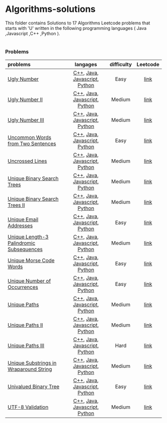 # Algorithms-solutions
This folder contains Solutions to 17 Algorithms Leetcode problems that starts with 'U' written in the following programming languages ( Java ,Javascript ,C++ ,Python ).<br><br>
### Problems ###
|problems|langages|difficulty|Leetcode|
|:-------|:------:|:--------:|:------:|
|[Ugly Number](https://github.com/AnasImloul/Leetcode-solutions/tree/main/algorithms/U/Ugly%20Number/)|[C++](https://github.com/AnasImloul/Leetcode-solutions/tree/main/algorithms/U/Ugly%20Number/Ugly%20Number.cpp), [Java](https://github.com/AnasImloul/Leetcode-solutions/tree/main/algorithms/U/Ugly%20Number/Ugly%20Number.java), [Javascript](https://github.com/AnasImloul/Leetcode-solutions/tree/main/algorithms/U/Ugly%20Number/Ugly%20Number.js), [Python](https://github.com/AnasImloul/Leetcode-solutions/tree/main/algorithms/U/Ugly%20Number/Ugly%20Number.py)|Easy|[link](https://leetcode.com/problems/ugly-number)|
|[Ugly Number II](https://github.com/AnasImloul/Leetcode-solutions/tree/main/algorithms/U/Ugly%20Number%20II/)|[C++](https://github.com/AnasImloul/Leetcode-solutions/tree/main/algorithms/U/Ugly%20Number%20II/Ugly%20Number%20II.cpp), [Java](https://github.com/AnasImloul/Leetcode-solutions/tree/main/algorithms/U/Ugly%20Number%20II/Ugly%20Number%20II.java), [Javascript](https://github.com/AnasImloul/Leetcode-solutions/tree/main/algorithms/U/Ugly%20Number%20II/Ugly%20Number%20II.js), [Python](https://github.com/AnasImloul/Leetcode-solutions/tree/main/algorithms/U/Ugly%20Number%20II/Ugly%20Number%20II.py)|Medium|[link](https://leetcode.com/problems/ugly-number-ii)|
|[Ugly Number III](https://github.com/AnasImloul/Leetcode-solutions/tree/main/algorithms/U/Ugly%20Number%20III/)|[C++](https://github.com/AnasImloul/Leetcode-solutions/tree/main/algorithms/U/Ugly%20Number%20III/Ugly%20Number%20III.cpp), [Java](https://github.com/AnasImloul/Leetcode-solutions/tree/main/algorithms/U/Ugly%20Number%20III/Ugly%20Number%20III.java), [Javascript](https://github.com/AnasImloul/Leetcode-solutions/tree/main/algorithms/U/Ugly%20Number%20III/Ugly%20Number%20III.js), [Python](https://github.com/AnasImloul/Leetcode-solutions/tree/main/algorithms/U/Ugly%20Number%20III/Ugly%20Number%20III.py)|Medium|[link](https://leetcode.com/problems/ugly-number-iii)|
|[Uncommon Words from Two Sentences](https://github.com/AnasImloul/Leetcode-solutions/tree/main/algorithms/U/Uncommon%20Words%20from%20Two%20Sentences/)|[C++](https://github.com/AnasImloul/Leetcode-solutions/tree/main/algorithms/U/Uncommon%20Words%20from%20Two%20Sentences/Uncommon%20Words%20from%20Two%20Sentences.cpp), [Java](https://github.com/AnasImloul/Leetcode-solutions/tree/main/algorithms/U/Uncommon%20Words%20from%20Two%20Sentences/Uncommon%20Words%20from%20Two%20Sentences.java), [Javascript](https://github.com/AnasImloul/Leetcode-solutions/tree/main/algorithms/U/Uncommon%20Words%20from%20Two%20Sentences/Uncommon%20Words%20from%20Two%20Sentences.js), [Python](https://github.com/AnasImloul/Leetcode-solutions/tree/main/algorithms/U/Uncommon%20Words%20from%20Two%20Sentences/Uncommon%20Words%20from%20Two%20Sentences.py)|Easy|[link](https://leetcode.com/problems/uncommon-words-from-two-sentences)|
|[Uncrossed Lines](https://github.com/AnasImloul/Leetcode-solutions/tree/main/algorithms/U/Uncrossed%20Lines/)|[C++](https://github.com/AnasImloul/Leetcode-solutions/tree/main/algorithms/U/Uncrossed%20Lines/Uncrossed%20Lines.cpp), [Java](https://github.com/AnasImloul/Leetcode-solutions/tree/main/algorithms/U/Uncrossed%20Lines/Uncrossed%20Lines.java), [Javascript](https://github.com/AnasImloul/Leetcode-solutions/tree/main/algorithms/U/Uncrossed%20Lines/Uncrossed%20Lines.js), [Python](https://github.com/AnasImloul/Leetcode-solutions/tree/main/algorithms/U/Uncrossed%20Lines/Uncrossed%20Lines.py)|Medium|[link](https://leetcode.com/problems/uncrossed-lines)|
|[Unique Binary Search Trees](https://github.com/AnasImloul/Leetcode-solutions/tree/main/algorithms/U/Unique%20Binary%20Search%20Trees/)|[C++](https://github.com/AnasImloul/Leetcode-solutions/tree/main/algorithms/U/Unique%20Binary%20Search%20Trees/Unique%20Binary%20Search%20Trees.cpp), [Java](https://github.com/AnasImloul/Leetcode-solutions/tree/main/algorithms/U/Unique%20Binary%20Search%20Trees/Unique%20Binary%20Search%20Trees.java), [Javascript](https://github.com/AnasImloul/Leetcode-solutions/tree/main/algorithms/U/Unique%20Binary%20Search%20Trees/Unique%20Binary%20Search%20Trees.js), [Python](https://github.com/AnasImloul/Leetcode-solutions/tree/main/algorithms/U/Unique%20Binary%20Search%20Trees/Unique%20Binary%20Search%20Trees.py)|Medium|[link](https://leetcode.com/problems/unique-binary-search-trees)|
|[Unique Binary Search Trees II](https://github.com/AnasImloul/Leetcode-solutions/tree/main/algorithms/U/Unique%20Binary%20Search%20Trees%20II/)|[C++](https://github.com/AnasImloul/Leetcode-solutions/tree/main/algorithms/U/Unique%20Binary%20Search%20Trees%20II/Unique%20Binary%20Search%20Trees%20II.cpp), [Java](https://github.com/AnasImloul/Leetcode-solutions/tree/main/algorithms/U/Unique%20Binary%20Search%20Trees%20II/Unique%20Binary%20Search%20Trees%20II.java), [Javascript](https://github.com/AnasImloul/Leetcode-solutions/tree/main/algorithms/U/Unique%20Binary%20Search%20Trees%20II/Unique%20Binary%20Search%20Trees%20II.js), [Python](https://github.com/AnasImloul/Leetcode-solutions/tree/main/algorithms/U/Unique%20Binary%20Search%20Trees%20II/Unique%20Binary%20Search%20Trees%20II.py)|Medium|[link](https://leetcode.com/problems/unique-binary-search-trees-ii)|
|[Unique Email Addresses](https://github.com/AnasImloul/Leetcode-solutions/tree/main/algorithms/U/Unique%20Email%20Addresses/)|[C++](https://github.com/AnasImloul/Leetcode-solutions/tree/main/algorithms/U/Unique%20Email%20Addresses/Unique%20Email%20Addresses.cpp), [Java](https://github.com/AnasImloul/Leetcode-solutions/tree/main/algorithms/U/Unique%20Email%20Addresses/Unique%20Email%20Addresses.java), [Javascript](https://github.com/AnasImloul/Leetcode-solutions/tree/main/algorithms/U/Unique%20Email%20Addresses/Unique%20Email%20Addresses.js), [Python](https://github.com/AnasImloul/Leetcode-solutions/tree/main/algorithms/U/Unique%20Email%20Addresses/Unique%20Email%20Addresses.py)|Easy|[link](https://leetcode.com/problems/unique-email-addresses)|
|[Unique Length-3 Palindromic Subsequences](https://github.com/AnasImloul/Leetcode-solutions/tree/main/algorithms/U/Unique%20Length-3%20Palindromic%20Subsequences/)|[C++](https://github.com/AnasImloul/Leetcode-solutions/tree/main/algorithms/U/Unique%20Length-3%20Palindromic%20Subsequences/Unique%20Length-3%20Palindromic%20Subsequences.cpp), [Java](https://github.com/AnasImloul/Leetcode-solutions/tree/main/algorithms/U/Unique%20Length-3%20Palindromic%20Subsequences/Unique%20Length-3%20Palindromic%20Subsequences.java), [Javascript](https://github.com/AnasImloul/Leetcode-solutions/tree/main/algorithms/U/Unique%20Length-3%20Palindromic%20Subsequences/Unique%20Length-3%20Palindromic%20Subsequences.js), [Python](https://github.com/AnasImloul/Leetcode-solutions/tree/main/algorithms/U/Unique%20Length-3%20Palindromic%20Subsequences/Unique%20Length-3%20Palindromic%20Subsequences.py)|Medium|[link](https://leetcode.com/problems/unique-length-3-palindromic-subsequences)|
|[Unique Morse Code Words](https://github.com/AnasImloul/Leetcode-solutions/tree/main/algorithms/U/Unique%20Morse%20Code%20Words/)|[C++](https://github.com/AnasImloul/Leetcode-solutions/tree/main/algorithms/U/Unique%20Morse%20Code%20Words/Unique%20Morse%20Code%20Words.cpp), [Java](https://github.com/AnasImloul/Leetcode-solutions/tree/main/algorithms/U/Unique%20Morse%20Code%20Words/Unique%20Morse%20Code%20Words.java), [Javascript](https://github.com/AnasImloul/Leetcode-solutions/tree/main/algorithms/U/Unique%20Morse%20Code%20Words/Unique%20Morse%20Code%20Words.js), [Python](https://github.com/AnasImloul/Leetcode-solutions/tree/main/algorithms/U/Unique%20Morse%20Code%20Words/Unique%20Morse%20Code%20Words.py)|Easy|[link](https://leetcode.com/problems/unique-morse-code-words)|
|[Unique Number of Occurrences](https://github.com/AnasImloul/Leetcode-solutions/tree/main/algorithms/U/Unique%20Number%20of%20Occurrences/)|[C++](https://github.com/AnasImloul/Leetcode-solutions/tree/main/algorithms/U/Unique%20Number%20of%20Occurrences/Unique%20Number%20of%20Occurrences.cpp), [Java](https://github.com/AnasImloul/Leetcode-solutions/tree/main/algorithms/U/Unique%20Number%20of%20Occurrences/Unique%20Number%20of%20Occurrences.java), [Javascript](https://github.com/AnasImloul/Leetcode-solutions/tree/main/algorithms/U/Unique%20Number%20of%20Occurrences/Unique%20Number%20of%20Occurrences.js), [Python](https://github.com/AnasImloul/Leetcode-solutions/tree/main/algorithms/U/Unique%20Number%20of%20Occurrences/Unique%20Number%20of%20Occurrences.py)|Easy|[link](https://leetcode.com/problems/unique-number-of-occurrences)|
|[Unique Paths](https://github.com/AnasImloul/Leetcode-solutions/tree/main/algorithms/U/Unique%20Paths/)|[C++](https://github.com/AnasImloul/Leetcode-solutions/tree/main/algorithms/U/Unique%20Paths/Unique%20Paths.cpp), [Java](https://github.com/AnasImloul/Leetcode-solutions/tree/main/algorithms/U/Unique%20Paths/Unique%20Paths.java), [Javascript](https://github.com/AnasImloul/Leetcode-solutions/tree/main/algorithms/U/Unique%20Paths/Unique%20Paths.js), [Python](https://github.com/AnasImloul/Leetcode-solutions/tree/main/algorithms/U/Unique%20Paths/Unique%20Paths.py)|Medium|[link](https://leetcode.com/problems/unique-paths)|
|[Unique Paths II](https://github.com/AnasImloul/Leetcode-solutions/tree/main/algorithms/U/Unique%20Paths%20II/)|[C++](https://github.com/AnasImloul/Leetcode-solutions/tree/main/algorithms/U/Unique%20Paths%20II/Unique%20Paths%20II.cpp), [Java](https://github.com/AnasImloul/Leetcode-solutions/tree/main/algorithms/U/Unique%20Paths%20II/Unique%20Paths%20II.java), [Javascript](https://github.com/AnasImloul/Leetcode-solutions/tree/main/algorithms/U/Unique%20Paths%20II/Unique%20Paths%20II.js), [Python](https://github.com/AnasImloul/Leetcode-solutions/tree/main/algorithms/U/Unique%20Paths%20II/Unique%20Paths%20II.py)|Medium|[link](https://leetcode.com/problems/unique-paths-ii)|
|[Unique Paths III](https://github.com/AnasImloul/Leetcode-solutions/tree/main/algorithms/U/Unique%20Paths%20III/)|[C++](https://github.com/AnasImloul/Leetcode-solutions/tree/main/algorithms/U/Unique%20Paths%20III/Unique%20Paths%20III.cpp), [Java](https://github.com/AnasImloul/Leetcode-solutions/tree/main/algorithms/U/Unique%20Paths%20III/Unique%20Paths%20III.java), [Javascript](https://github.com/AnasImloul/Leetcode-solutions/tree/main/algorithms/U/Unique%20Paths%20III/Unique%20Paths%20III.js), [Python](https://github.com/AnasImloul/Leetcode-solutions/tree/main/algorithms/U/Unique%20Paths%20III/Unique%20Paths%20III.py)|Hard|[link](https://leetcode.com/problems/unique-paths-iii)|
|[Unique Substrings in Wraparound String](https://github.com/AnasImloul/Leetcode-solutions/tree/main/algorithms/U/Unique%20Substrings%20in%20Wraparound%20String/)|[C++](https://github.com/AnasImloul/Leetcode-solutions/tree/main/algorithms/U/Unique%20Substrings%20in%20Wraparound%20String/Unique%20Substrings%20in%20Wraparound%20String.cpp), [Java](https://github.com/AnasImloul/Leetcode-solutions/tree/main/algorithms/U/Unique%20Substrings%20in%20Wraparound%20String/Unique%20Substrings%20in%20Wraparound%20String.java), [Javascript](https://github.com/AnasImloul/Leetcode-solutions/tree/main/algorithms/U/Unique%20Substrings%20in%20Wraparound%20String/Unique%20Substrings%20in%20Wraparound%20String.js), [Python](https://github.com/AnasImloul/Leetcode-solutions/tree/main/algorithms/U/Unique%20Substrings%20in%20Wraparound%20String/Unique%20Substrings%20in%20Wraparound%20String.py)|Medium|[link](https://leetcode.com/problems/unique-substrings-in-wraparound-string)|
|[Univalued Binary Tree](https://github.com/AnasImloul/Leetcode-solutions/tree/main/algorithms/U/Univalued%20Binary%20Tree/)|[C++](https://github.com/AnasImloul/Leetcode-solutions/tree/main/algorithms/U/Univalued%20Binary%20Tree/Univalued%20Binary%20Tree.cpp), [Java](https://github.com/AnasImloul/Leetcode-solutions/tree/main/algorithms/U/Univalued%20Binary%20Tree/Univalued%20Binary%20Tree.java), [Javascript](https://github.com/AnasImloul/Leetcode-solutions/tree/main/algorithms/U/Univalued%20Binary%20Tree/Univalued%20Binary%20Tree.js), [Python](https://github.com/AnasImloul/Leetcode-solutions/tree/main/algorithms/U/Univalued%20Binary%20Tree/Univalued%20Binary%20Tree.py)|Easy|[link](https://leetcode.com/problems/univalued-binary-tree)|
|[UTF-8 Validation](https://github.com/AnasImloul/Leetcode-solutions/tree/main/algorithms/U/UTF-8%20Validation/)|[C++](https://github.com/AnasImloul/Leetcode-solutions/tree/main/algorithms/U/UTF-8%20Validation/UTF-8%20Validation.cpp), [Java](https://github.com/AnasImloul/Leetcode-solutions/tree/main/algorithms/U/UTF-8%20Validation/UTF-8%20Validation.java), [Javascript](https://github.com/AnasImloul/Leetcode-solutions/tree/main/algorithms/U/UTF-8%20Validation/UTF-8%20Validation.js), [Python](https://github.com/AnasImloul/Leetcode-solutions/tree/main/algorithms/U/UTF-8%20Validation/UTF-8%20Validation.py)|Medium|[link](https://leetcode.com/problems/utf-8-validation)|
